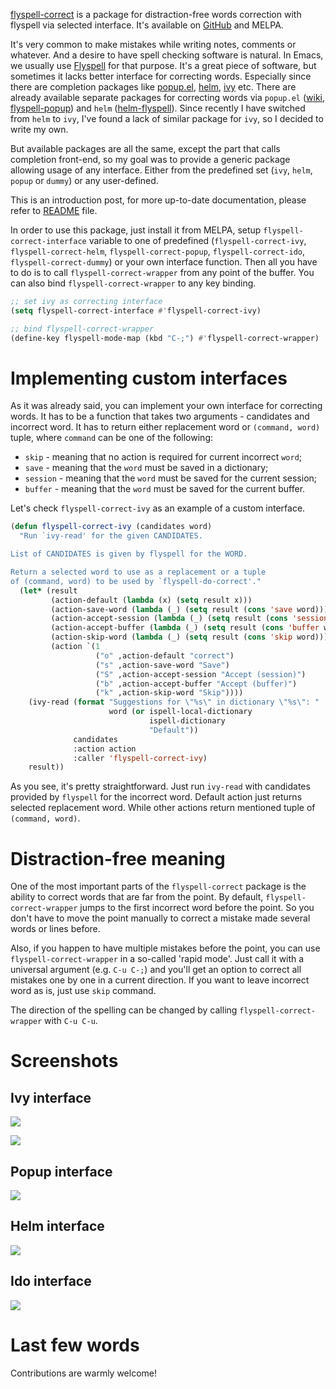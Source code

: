 [flyspell-correct](https://github.com/d12frosted/flyspell-correct) is a package for distraction-free words correction with flyspell via selected interface. It's available on [GitHub](https://github.com/d12frosted/flyspell-correct) and MELPA.

It's very common to make mistakes while writing notes, comments or whatever. And a desire to have spell checking software is natural. In Emacs, we usually use [Flyspell](https://www.emacswiki.org/emacs/FlySpell) for that purpose. It's a great piece of software, but sometimes it lacks better interface for correcting words. Especially since there are completion packages like [popup.el](https://github.com/auto-complete/popup-el), [helm](https://github.com/emacs-helm/helm), [ivy](https://github.com/abo-abo/swiper) etc. There are already available separate packages for correcting words via `popup.el` ([wiki](https://www.emacswiki.org/emacs/FlySpell#toc11), [flyspell-popup](https://github.com/xuchunyang/flyspell-popup)) and `helm` ([helm-flyspell](https://github.com/pronobis/helm-flyspell)). Since recently I have switched from `helm` to `ivy`, I've found a lack of similar package for `ivy`, so I decided to write my own.

But available packages are all the same, except the part that calls completion front-end, so my goal was to provide a generic package allowing usage of any interface. Either from the predefined set (`ivy`, `helm`, `popup` or `dummy`) or any user-defined.

This is an introduction post, for more up-to-date documentation, please refer to [README](https://github.com/d12frosted/flyspell-correct) file.

<!--more-->

In order to use this package, just install it from MELPA, setup `flyspell-correct-interface` variable to one of predefined (`flyspell-correct-ivy`, `flyspell-correct-helm`, `flyspell-correct-popup`, `flyspell-correct-ido`, `flyspell-correct-dummy`) or your own interface function. Then all you have to do is to call `flyspell-correct-wrapper` from any point of the buffer. You can also bind `flyspell-correct-wrapper` to any key binding.

``` commonlisp
;; set ivy as correcting interface
(setq flyspell-correct-interface #'flyspell-correct-ivy)

;; bind flyspell-correct-wrapper
(define-key flyspell-mode-map (kbd "C-;") #'flyspell-correct-wrapper)
```

# Implementing custom interfaces

As it was already said, you can implement your own interface for correcting words. It has to be a function that takes two arguments - candidates and incorrect word. It has to return either replacement word or `(command, word)` tuple, where `command` can be one of the following:

- `skip` - meaning that no action is required for current incorrect `word`;
- `save` - meaning that the `word` must be saved in a dictionary;
- `session` - meaning that the `word` must be saved for the current session;
- `buffer` - meaning that the `word` must be saved for the current buffer.

Let's check `flyspell-correct-ivy` as an example of a custom interface.

``` commonlisp
(defun flyspell-correct-ivy (candidates word)
  "Run `ivy-read' for the given CANDIDATES.

List of CANDIDATES is given by flyspell for the WORD.

Return a selected word to use as a replacement or a tuple
of (command, word) to be used by `flyspell-do-correct'."
  (let* (result
         (action-default (lambda (x) (setq result x)))
         (action-save-word (lambda (_) (setq result (cons 'save word))))
         (action-accept-session (lambda (_) (setq result (cons 'session word))))
         (action-accept-buffer (lambda (_) (setq result (cons 'buffer word))))
         (action-skip-word (lambda (_) (setq result (cons 'skip word))))
         (action `(1
                   ("o" ,action-default "correct")
                   ("s" ,action-save-word "Save")
                   ("S" ,action-accept-session "Accept (session)")
                   ("b" ,action-accept-buffer "Accept (buffer)")
                   ("k" ,action-skip-word "Skip"))))
    (ivy-read (format "Suggestions for \"%s\" in dictionary \"%s\": "
                      word (or ispell-local-dictionary
                               ispell-dictionary
                               "Default"))
              candidates
              :action action
              :caller 'flyspell-correct-ivy)
    result))
```

As you see, it's pretty straightforward. Just run `ivy-read` with candidates provided by `flyspell` for the incorrect word. Default action just returns selected replacement word. While other actions return mentioned tuple of `(command, word)`.

# Distraction-free meaning

One of the most important parts of the `flyspell-correct` package is the ability to correct words that are far from the point. By default, `flyspell-correct-wrapper` jumps to the first incorrect word before the point. So you don't have to move the point manually to correct a mistake made several words or lines before.

Also, if you happen to have multiple mistakes before the point, you can use `flyspell-correct-wrapper` in a so-called 'rapid mode'. Just call it with a universal argument (e.g. `C-u C-;`) and you'll get an option to correct all mistakes one by one in a current direction. If you want to leave incorrect word as is, just use `skip` command.

The direction of the spelling can be changed by calling `flyspell-correct-wrapper` with `C-u C-u`.

# Screenshots

## Ivy interface

<div class="d12-images-block-[100%]">

![](/images/2016-05-09-flyspell-correct-intro/2022-07-19-17-56-25-screenshot-ivy-1.webp)

![](/images/2016-05-09-flyspell-correct-intro/2022-07-19-17-56-25-screenshot-ivy-2.webp)

</div>

## Popup interface

<img src="/images/2016-05-09-flyspell-correct-intro/2022-07-19-17-56-45-screenshot-popup.webp" class="d12-image-1/2" />

## Helm interface

<img src="/images/2016-05-09-flyspell-correct-intro/2022-07-19-17-56-59-screenshot-helm.webp" class="d12-image-1/2" />

## Ido interface

<img src="/images/2016-05-09-flyspell-correct-intro/2022-07-19-17-57-10-screenshot-ido.webp" class="d12-image-1/2" />

# Last few words

Contributions are warmly welcome!
